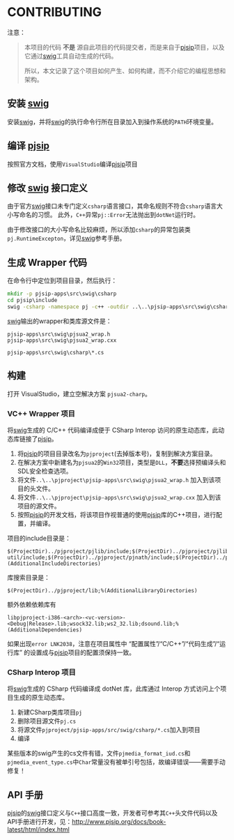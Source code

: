 # CONTRIBUTING

注意：
> 本项目的代码 **不是** 源自此项目的代码提交者，而是来自于[pjsip]项目，以及它通过[swig]工具自动生成的代码。
>
> 所以，本文记录了这个项目如何产生、如何构建，而不介绍它的编程思想和架构。

## 安装 [swig]
安装[swig]，并将[swig]的执行命令行所在目录加入到操作系统的`PATH`环境变量。

## 编译 [pjsip]
按照官方文档，使用`VisualStudio`编译[pjsip]项目

## 修改 [swig] 接口定义
由于官方[swig]接口未专门定义`csharp`语言接口，其命名规则不符合`csharp`语言大小写命名的习惯。
此外，`C++`异常`pj::Error`无法抛出到`dotNet`运行时。

由于修改接口的大小写命名比较麻烦，所以添加`csharp`的异常包装类`pj.RuntimeExcepton`，详见[swig]参考手册。

## 生成 Wrapper 代码
在命令行中定位到项目目录，然后执行：
```bat
mkdir -p pjsip-apps\src\swig\csharp
cd pjsip\include
swig -csharp -namespace pj -c++ -outdir ..\..\pjsip-apps\src\swig\csharp\ ..\..\pjsip-apps\src\swig\pjsua2.i
```

[swig]输出的wrapper和类库源文件是：
```
pjsip-apps\src\swig\pjsua2_wrap.h
pjsip-apps\src\swig\pjsua2_wrap.cxx
```

```
pjsip-apps\src\swig\csharp\*.cs
```

## 构建
打开 VisualStudio，建立空解决方案 `pjsua2-charp`。

### VC++ Wrapper 项目
将[swig]生成的 C/C++ 代码编译成便于 CSharp Interop 访问的原生动态库，此动态库链接了[pjsip]。

1. 将[pjsip]的项目目录改名为`pjproject`(去掉版本号)，复制到解决方案目录。
2. 在解决方案中新建名为`pjsua2`的`Win32`项目，类型是`DLL`，**不要**选择预编译头和SDL安全检查选项。
3. 将文件`..\..\pjproject\pjsip-apps\src\swig\pjsua2_wrap.h` 加入到该项目的头文件。
4. 将文件`..\..\pjproject\pjsip-apps\src\swig\pjsua2_wrap.cxx` 加入到该项目的源文件。
5. 按照[pjsip]的开发文档，将该项目作视普通的使用[pjsip]库的C++项目，进行配置，并编译。

项目的include目录是：
```
$(ProjectDir)../pjproject/pjlib/include;$(ProjectDir)../pjproject/pjlib-util/include;$(ProjectDir)../pjproject/pjnath/include;$(ProjectDir)../pjproject/pjmedia/include;$(ProjectDir)../pjproject/pjsip/include;%(AdditionalIncludeDirectories)
```

库搜索目录是：
```
$(ProjectDir)../pjproject/lib;%(AdditionalLibraryDirectories)
```

额外依赖依赖库有
```
libpjproject-i386-<arch>-<vc-version>-<Debug|Release>.lib;wsock32.lib;ws2_32.lib;dsound.lib;%(AdditionalDependencies)
```

如果出现`error LNK2038`，注意在项目属性中 “配置属性”/“C/C++”/“代码生成”/“运行库” 的设置成与[pjsip]项目的配置须保持一致。

### CSharp Interop 项目
将[swig]生成的 CSharp 代码编译成 dotNet 库，此库通过 Interop 方式访问上个项目生成的原生动态库。

1. 新建CSharp类库项目`pj`
2. 删除项目源文件`pj.cs`
3. 将源文件`pjproject/pjsip-apps/src/swig/csharp/*.cs`加入到项目
4. 编译

某些版本的swig产生的cs文件有错，文件`pjmedia_format_iud.cs`和`pjmedia_event_type.cs`中`Char`常量没有被单引号包括，故编译错误——需要手动修复！

## API 手册
[pjsip]的[swig]接口定义与`C++`接口高度一致，开发者可参考其`C++`头文件代码以及API手册进行开发，见：<http://www.pjsip.org/docs/book-latest/html/index.html>

[pjsip]: http://www.pjsip.org/
[swig]: http://http://www.swig.org/
